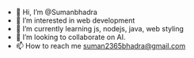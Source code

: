 - 👋 Hi, I’m @Sumanbhadra
- 👀 I’m interested in web development
- 🌱 I’m currently learning js, nodejs, java, web styling
- 💞️ I’m looking to collaborate on AI.
- 📫 How to reach me suman2365bhadra@gmail.com

<!---
Sumanbhadra/Sumanbhadra is a ✨ special ✨ repository because its `README.md` (this file) appears on your GitHub profile.
You can click the Preview link to take a look at your changes.
--->
